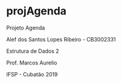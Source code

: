# projAgenda
Projeto Agenda 

  Alef dos Santos Lopes Ribeiro - CB3002331 

Estrutura de Dados 2 

  Prof. Marcos Aurelio
  
IFSP - Cubatão 2019
